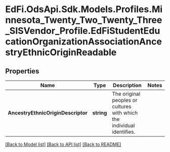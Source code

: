 # EdFi.OdsApi.Sdk.Models.Profiles.Minnesota_Twenty_Two_Twenty_Three_SISVendor_Profile.EdFiStudentEducationOrganizationAssociationAncestryEthnicOriginReadable
## Properties

Name | Type | Description | Notes
------------ | ------------- | ------------- | -------------
**AncestryEthnicOriginDescriptor** | **string** | The original peoples or cultures with which the individual identifies. | 

[[Back to Model list]](../README.md#documentation-for-models) [[Back to API list]](../README.md#documentation-for-api-endpoints) [[Back to README]](../README.md)


